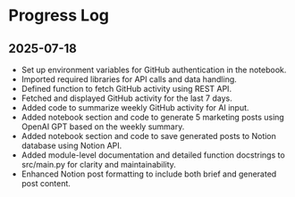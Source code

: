 # Progress Log

## 2025-07-18

- Set up environment variables for GitHub authentication in the notebook.
- Imported required libraries for API calls and data handling.
- Defined function to fetch GitHub activity using REST API.
- Fetched and displayed GitHub activity for the last 7 days.
- Added code to summarize weekly GitHub activity for AI input.
- Added notebook section and code to generate 5 marketing posts using OpenAI GPT based on the weekly summary.
- Added notebook section and code to save generated posts to Notion database using Notion API.
- Added module-level documentation and detailed function docstrings to src/main.py for clarity and maintainability.
- Enhanced Notion post formatting to include both brief and generated post content.
